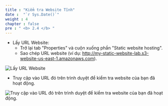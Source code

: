 ```yaml
---
title : "Kiểm tra Website Tĩnh"
date :  "`r Sys.Date()`" 
weight : 4 
chapter : false
pre : " <b> 2.4 </b> "
---
```


- Lấy URL Website:
  - Trở lại tab "Properties" và cuộn xuống phần "Static website hosting".
  - Sao chép URL website (ví dụ: <http://my-static-website-lab.s3-website-us-east-1.amazonaws.com>).

![Lấy URL Website](/image/done15.png)

- Truy cập vào URL đó trên trình duyệt để kiểm tra website của bạn đã hoạt động.

![Truy cập vào URL đó trên trình duyệt để kiểm tra website của bạn đã hoạt động.](/image/done16.png)
